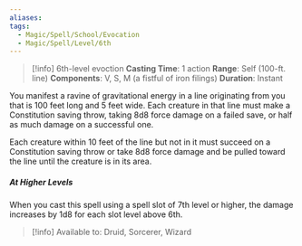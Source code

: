 ```yaml
---
aliases: 
tags:
  - Magic/Spell/School/Evocation
  - Magic/Spell/Level/6th
---
```

>[!info]
>6th-level evoction
>**Casting Time**: 1 action
>**Range**: Self (100-ft. line)
>**Components**: V, S, M (a fistful of iron filings)
>**Duration**: Instant

You manifest a ravine of gravitational energy in a line originating from you that is 100 feet long and 5 feet wide. Each creature in that line must make a Constitution saving throw, taking 8d8 force damage on a failed save, or half as much damage on a successful one.

Each creature within 10 feet of the line but not in it must succeed on a Constitution saving throw or take 8d8 force damage and be pulled toward the line until the creature is in its area.
##### At Higher Levels
When you cast this spell using a spell slot of 7th level or higher, the damage increases by 1d8 for each slot level above 6th.

>[!info] Available to:
>Druid, Sorcerer, Wizard